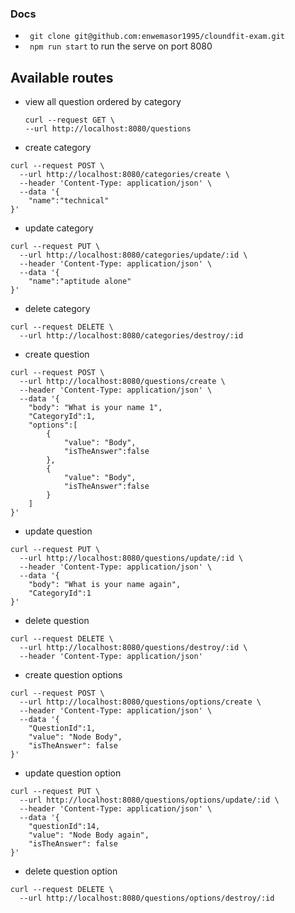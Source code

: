 ### Docs


- ` git clone git@github.com:enwemasor1995/cloundfit-exam.git`
- ` npm run start` to run the serve on port 8080


## Available routes

- view all question ordered by category

    ```
    curl --request GET \
    --url http://localhost:8080/questions
    ```

- create category
```
curl --request POST \
  --url http://localhost:8080/categories/create \
  --header 'Content-Type: application/json' \
  --data '{
	"name":"technical"
}'

```

- update category
```
curl --request PUT \
  --url http://localhost:8080/categories/update/:id \
  --header 'Content-Type: application/json' \
  --data '{
	"name":"aptitude alone"
}'

```

- delete category
```
curl --request DELETE \
  --url http://localhost:8080/categories/destroy/:id

```



- create question
```
curl --request POST \
  --url http://localhost:8080/questions/create \
  --header 'Content-Type: application/json' \
  --data '{
	"body": "What is your name 1",
	"CategoryId":1,
	"options":[
        {	    
            "value": "Body",
		    "isTheAnswer":false
        },
		{			
            "value": "Body",
			"isTheAnswer":false
        }
	]
}'

```



- update question
```
curl --request PUT \
  --url http://localhost:8080/questions/update/:id \
  --header 'Content-Type: application/json' \
  --data '{
	"body": "What is your name again",
	"CategoryId":1
}'

```



- delete question
```
curl --request DELETE \
  --url http://localhost:8080/questions/destroy/:id \
  --header 'Content-Type: application/json'

```



- create question options
```
curl --request POST \
  --url http://localhost:8080/questions/options/create \
  --header 'Content-Type: application/json' \
  --data '{
	"QuestionId":1,
	"value": "Node Body",
	"isTheAnswer": false
}'

```



- update question option
```
curl --request PUT \
  --url http://localhost:8080/questions/options/update/:id \
  --header 'Content-Type: application/json' \
  --data '{
	"questionId":14,
	"value": "Node Body again",
	"isTheAnswer": false
}'

```



- delete question option
```
curl --request DELETE \
  --url http://localhost:8080/questions/options/destroy/:id

```